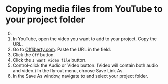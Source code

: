 # Copying media files from YouTube to your project folder

0. 
1. In YouTube, open the video you want to add to your project. Copy the URL.
2. Go to [Offliberty.com](http://offliberty.com/). Paste the URL in the field. 
3. Click the `Off` button. 
4. Click the `I want video file` button.
5. Control-click the Audio or Video button. (Video will contain both audio and video.) In the fly-out menu, choose Save Link As. 
6. In the Save As window, navigate to and select your project folder.

